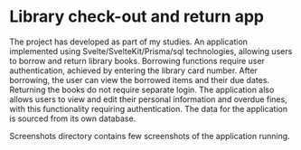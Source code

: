 # Library check-out and return app

The project has developed as part of my studies. 
An application implemented using Svelte/SvelteKit/Prisma/sql technologies, allowing users to borrow and return library books. 
Borrowing functions require user authentication, achieved by entering the library card number. 
After borrowing, the user can view the borrowed items and their due dates. Returning the books do not require separate login. 
The application also allows users to view and edit their personal information and overdue fines, with this functionality requiring authentication.
The data for the application is sourced from its own database.

Screenshots directory contains few screenshots of the application running.



